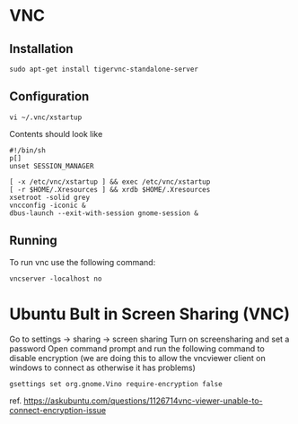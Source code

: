 # VNC
## Installation
```
sudo apt-get install tigervnc-standalone-server
```

## Configuration
```
vi ~/.vnc/xstartup
```

Contents should look like 
```
#!/bin/sh
p[]
unset SESSION_MANAGER

[ -x /etc/vnc/xstartup ] && exec /etc/vnc/xstartup
[ -r $HOME/.Xresources ] && xrdb $HOME/.Xresources
xsetroot -solid grey
vncconfig -iconic &
dbus-launch --exit-with-session gnome-session &
```

## Running

To run vnc use the following command:
```
vncserver -localhost no
```

# Ubuntu Bult in Screen Sharing (VNC)

Go to settings -> sharing -> screen sharing
Turn on screensharing and set a password
Open command prompt and run the following command to disable encryption (we are doing this to allow the vncviewer client on windows to connect as otherwise it has problems)
```
gsettings set org.gnome.Vino require-encryption false
```
ref. https://askubuntu.com/questions/1126714vnc-viewer-unable-to-connect-encryption-issue